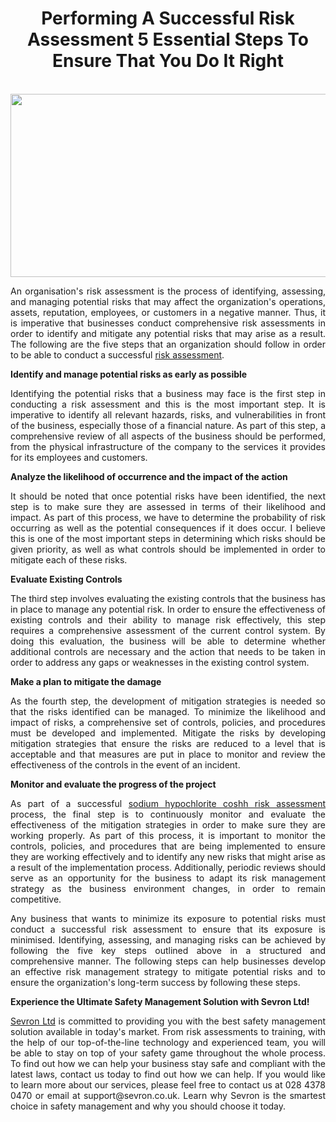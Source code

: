 <h1 style="text-align: center;"><strong>Performing A Successful Risk Assessment 5 Essential Steps To Ensure That You Do It Right</strong></h1>
<p style="text-align: justify;"><br /><img src="https://s3.amazonaws.com/wbstaticfiles/users/123200/877878_risk-assessment-scoring-matrix.jpg" alt="" width="600" height="293" /></p>
<p style="text-align: justify;"><span style="font-weight: 400;">An organisation's risk assessment is the process of identifying, assessing, and managing potential risks that may affect the organization's operations, assets, reputation, employees, or customers in a negative manner. Thus, it is imperative that businesses conduct comprehensive risk assessments in order to identify and mitigate any potential risks that may arise as a result. The following are the five steps that an organization should follow in order to be able to conduct a successful </span><a href="https://sevron.co.uk/risk-assessment"><span style="font-weight: 400;">risk assessment</span></a><span style="font-weight: 400;">.</span> </p>
<p style="text-align: justify;"><strong>Identify and manage potential risks as early as possible</strong> </p>
<p style="text-align: justify;"><span style="font-weight: 400;">Identifying the potential risks that a business may face is the first step in conducting a risk assessment and this is the most important step. It is imperative to identify all relevant hazards, risks, and vulnerabilities in front of the business, especially those of a financial nature. As part of this step, a comprehensive review of all aspects of the business should be performed, from the physical infrastructure of the company to the services it provides for its employees and customers.</span> </p>
<p style="text-align: justify;"><strong>Analyze the likelihood of occurrence and the impact of the action</strong> </p>
<p style="text-align: justify;"><span style="font-weight: 400;">It should be noted that once potential risks have been identified, the next step is to make sure they are assessed in terms of their likelihood and impact. As part of this process, we have to determine the probability of risk occurring as well as the potential consequences if it does occur. I believe this is one of the most important steps in determining which risks should be given priority, as well as what controls should be implemented in order to mitigate each of these risks.</span> </p>
<p style="text-align: justify;"><strong>Evaluate Existing Controls</strong> </p>
<p style="text-align: justify;"><span style="font-weight: 400;">The third step involves evaluating the existing controls that the business has in place to manage any potential risk. In order to ensure the effectiveness of existing controls and their ability to manage risk effectively, this step requires a comprehensive assessment of the current control system. By doing this evaluation, the business will be able to determine whether additional controls are necessary and the action that needs to be taken in order to address any gaps or weaknesses in the existing control system.</span> </p>
<p style="text-align: justify;"><strong>Make a plan to mitigate the damage</strong> </p>
<p style="text-align: justify;"><span style="font-weight: 400;">As the fourth step, the development of mitigation strategies is needed so that the risks identified can be managed. To minimize the likelihood and impact of risks, a comprehensive set of controls, policies, and procedures must be developed and implemented. Mitigate the risks by developing mitigation strategies that ensure the risks are reduced to a level that is acceptable and that measures are put in place to monitor and review the effectiveness of the controls in the event of an incident.</span> </p>
<p style="text-align: justify;"><strong>Monitor and evaluate the progress of the project</strong> </p>
<p style="text-align: justify;"><span style="font-weight: 400;">As part of a successful </span><a href="https://sevron.co.uk/sodium-hypochlorite-coshh-risk-assessment/"><span style="font-weight: 400;">sodium hypochlorite coshh risk assessment</span></a><span style="font-weight: 400;"> process, the final step is to continuously monitor and evaluate the effectiveness of the mitigation strategies in order to make sure they are working properly. As part of this process, it is important to monitor the controls, policies, and procedures that are being implemented to ensure they are working effectively and to identify any new risks that might arise as a result of the implementation process. Additionally, periodic reviews should serve as an opportunity for the business to adapt its risk management strategy as the business environment changes, in order to remain competitive.</span> </p>
<p style="text-align: justify;"><span style="font-weight: 400;">Any business that wants to minimize its exposure to potential risks must conduct a successful risk assessment to ensure that its exposure is minimised. Identifying, assessing, and managing risks can be achieved by following the five key steps outlined above in a structured and comprehensive manner. The following steps can help businesses develop an effective risk management strategy to mitigate potential risks and to ensure the organization's long-term success by following these steps.</span> </p>
<p style="text-align: justify;"><strong>Experience the Ultimate Safety Management Solution with Sevron Ltd!</strong> </p>
<p style="text-align: justify;"><a href="https://www.sevron.co.uk/"><span style="font-weight: 400;">Sevron Ltd</span></a><span style="font-weight: 400;"> is committed to providing you with the best safety management solution available in today's market. From risk assessments to training, with the help of our top-of-the-line technology and experienced team, you will be able to stay on top of your safety game throughout the whole process. To find out how we can help your business stay safe and compliant with the latest laws, contact us today to find out how we can help. If you would like to learn more about our services, please feel free to contact us at 028 4378 0470 or email at support@sevron.co.uk. Learn why Sevron is the smartest choice in safety management and why you should choose it today.</span></p>
